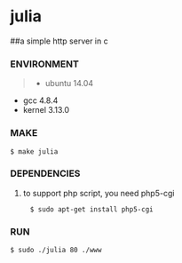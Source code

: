 # julia
##a simple http server in c
### ENVIRONMENT
>* ubuntu 14.04
* gcc 4.8.4
* kernel 3.13.0

### MAKE
```shell
$ make julia
```
### DEPENDENCIES
1. to support php script, you need php5-cgi
```
     $ sudo apt-get install php5-cgi
```
### RUN
```
$ sudo ./julia 80 ./www
```
